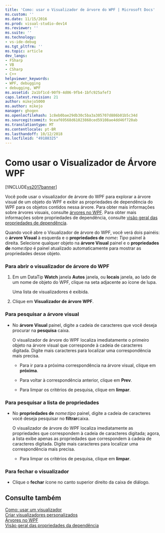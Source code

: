 ```yaml
---
title: 'Como: usar o Visualizador de árvore do WPF | Microsoft Docs'
ms.custom: ''
ms.date: 11/15/2016
ms.prod: visual-studio-dev14
ms.reviewer: ''
ms.suite: ''
ms.technology:
- vs-ide-debug
ms.tgt_pltfrm: ''
ms.topic: article
dev_langs:
- FSharp
- VB
- CSharp
- C++
helpviewer_keywords:
- WPF, debugging
- debugging, WPF
ms.assetid: 2a1bf1cd-90f9-4d06-9fb4-1bfc925afef3
caps.latest.revision: 21
author: mikejo5000
ms.author: mikejo
manager: ghogen
ms.openlocfilehash: 1c8eb0bae29db30c5ba3a305707d886b01b5c34d
ms.sourcegitcommit: 9ceaf69568d61023868ced59108ae4dd46f720ab
ms.translationtype: MT
ms.contentlocale: pt-BR
ms.lasthandoff: 10/12/2018
ms.locfileid: "49188325"
---
```

# <a name="how-to-use-the-wpf-tree-visualizer"></a>Como usar o Visualizador de Árvore WPF
[!INCLUDE[vs2017banner](../includes/vs2017banner.md)]

Você pode usar o visualizador de árvore do WPF para explorar a árvore visual de um objeto do WPF e exibir as propriedades de dependência do WPF para os objetos contidos nessa árvore. Para obter mais informações sobre árvores visuais, consulte [árvores no WPF](http://msdn.microsoft.com/library/e83f25e5-d66b-4fc7-92d2-50130c9a6649). Para obter mais informações sobre propriedades de dependência, consulte [visão geral das propriedades de dependência](http://msdn.microsoft.com/library/d119d00c-3afb-48d6-87a0-c4da4f83dee5).  
  
 Quando você abre o Visualizador de árvore do WPF, você verá dois painéis: o **árvore Visual** à esquerda e o **propriedades de** _nome_**:**  _Tipo_ painel à direita. Selecione qualquer objeto na **árvore Visual** painel e o **propriedades de** _nome_**:**_tipo_ é painel atualizado automaticamente para mostrar as propriedades desse objeto.  
  
### <a name="to-open-the-wpf-tree-visualizer"></a>Para abrir o visualizador de árvore do WPF  
  
1.  Em um DataTip **Watch** janela **Autos** janela, ou **locais** janela, ao lado de um nome de objeto do WPF, clique na seta adjacente ao ícone de lupa.  
  
     Uma lista de visualizadores é exibida.  
  
2.  Clique em **Visualizador de árvore WPF**.  
  
### <a name="to-search-the-visual-tree"></a>Para pesquisar a árvore visual  
  
-   No **árvore Visual** painel, digite a cadeia de caracteres que você deseja procurar na **pesquisa** caixa.  
  
     O visualizador de árvore do WPF localiza imediatamente o primeiro objeto na árvore visual que corresponde à cadeia de caracteres digitada. Digite mais caracteres para localizar uma correspondência mais precisa.  
  
    -   Para ir para a próxima correspondência na árvore visual, clique em **próxima**.  
  
    -   Para voltar à correspondência anterior, clique em **Prev**.  
  
    -   Para limpar os critérios de pesquisa, clique em **limpar**.  
  
### <a name="to-search-the-properties-list"></a>Para pesquisar a lista de propriedades  
  
-   No **propriedades de** _nome_**:**_tipo_ painel, digite a cadeia de caracteres você deseja pesquisar no **filtrar**caixa.  
  
     O visualizador de árvore do WPF localiza imediatamente as propriedades que correspondem à cadeia de caracteres digitada; agora, a lista exibe apenas as propriedades que correspondem à cadeia de caracteres digitada. Digite mais caracteres para localizar uma correspondência mais precisa.  
  
    -   Para limpar os critérios de pesquisa, clique em **limpar**.  
  
### <a name="to-close-the-visualizer"></a>Para fechar o visualizador  
  
-   Clique o **fechar** ícone no canto superior direito da caixa de diálogo.  
  
## <a name="see-also"></a>Consulte também  
 [Como: usar um visualizador](../misc/how-to-use-a-visualizer.md)   
 [Criar visualizadores personalizados](../debugger/create-custom-visualizers-of-data.md)   
 [Árvores no WPF](http://msdn.microsoft.com/library/e83f25e5-d66b-4fc7-92d2-50130c9a6649)   
 [Visão geral das propriedades da dependência](http://msdn.microsoft.com/library/d119d00c-3afb-48d6-87a0-c4da4f83dee5)



